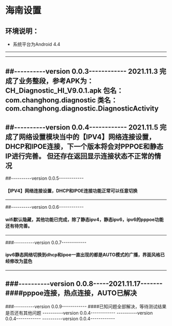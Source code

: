 # 海南设置
## 环境说明：
* 系统平台为Android 4.4 
*****
*****
##----------version 0.0.3------------
2021.11.3
完成了业务整段，参考APK为：CH_Diagnostic_HI_V9.0.1.apk
包名：com.changhong.diagnostic
类名：com.changhong.diagnostic.DiagnosticActivity
----------
##----------version 0.0.4------------
2021.11.5
完成了网络设置模块当中的【IPV4】网络连接设置，DHCP和IPOE连接，下一个版本将会对PPPOE和静态IP进行完善。
但还存在返回显示连接状态不正常的情况
-------
##----------version 0.0.5------------
#### 【IPV4】网络连接设置，DHCP和IPOE连接功能正常可以任意切换
----------------
##----------version 0.0.6------------
#### wifi默认隐藏，其他功能已完成，除了静态ipv4，静态ipv6，ipv6的pppoe功能还有待完善。
-----------
###----------version 0.0.7------------
#### ipv6静态网络切换到dhcp和ipoe一直出现的都是AUTO模式的广播，界面风格已经修改为蓝色
------------
###----------version 0.0.8-----2021.11.17-------
####pppoe连接，热点连接，AUTO已解决
----------
###----------version 0.0.9------------
####已知问题全部解决，等待测试结果是否还有其他问题
----------version 0.0.4------------
----------version 0.0.4------------
----------version 0.0.4------------
